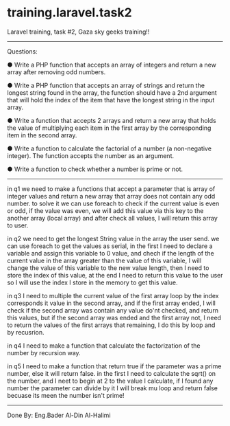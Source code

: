 # training.laravel.task2
Laravel training, task #2, Gaza sky geeks training!!

****************************************************

Questions:

● Write a PHP function that accepts an array of integers and return a new array after removing odd
numbers.

● Write a PHP function that accepts an array of strings and return the longest string found in the
array, the function should have a 2nd argument that will hold the index of the item that have the
longest string in the input array.

● Write a function that accepts 2 arrays and return a new array that holds the value of
multiplying each item in the first array by the corresponding item in the second array.

● Write a function to calculate the factorial of a number (a non-negative integer). The function
accepts the number as an argument.

● Write a function to check whether a number is prime or not.

____________________________________________________________________________________________________

in q1 we need to make a functions that accept a parameter that is array of integer values and return a new array that array does not contain any odd number. to solve it we can use foreach to check if the current value is even or odd, if the value was even, we will add this value via this key to the another array (local array) and after check all values, I will return this array to user.

in q2 we need to get the longest String value in the array the user send. we can use foreach to get the values as serial, in the first I need to declare a variable and assign this variable to 0 value, and chech if the length of the current value in the array greater than the value of this variable, I will change the value of this variable to the new value length, then I need to store the index of this value, at the end I need to return this value to the user so I will use the index I store in the memory to get this value.

in q3 I need to multiple the current value of the first array loop by the index corresponds it value in the second array, and if the first array ended, I will check if the second array was contain any value do'nt checked, and return this values, but if the second array was ended and the first array not, I need to return the values of the first arrays that remaining, I do this by loop and by recusrion.

in q4 I need to make a function that calculate the factorization of the number by recursion way.

in q5 I need to make a function that return true if the parameter was a prime number, else it will return false. in the first I need to calculate the sqrt() on the number, and I neet to begin at 2 to the value I calculate, if I found any number the parameter can divide by it I will break mu loop and return false becuase its meen the number isn't prime!


____________________________________________________________________________________________________




Done By: Eng.Bader Al-Din Al-Halimi
